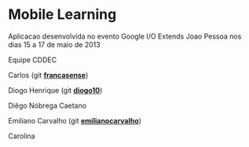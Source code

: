 Mobile Learning 
================

Aplicacao desenvolvida no evento Google I/O Extends Joao Pessoa nos dias 15 a 17 de maio de 2013

Equipe CDDEC

Carlos (git **[francasense](https://github.com/francasense)**)

Diogo Henrique (git **[diogo10](https://github.com/diogo10)**)

Diêgo Nóbrega Caetano

Emiliano Carvalho (git **[emilianocarvalho](https://github.com/emilianocarvalho)**)

Carolina


